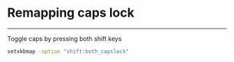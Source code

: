 # Remapping caps lock

---

Toggle caps by pressing both shift keys

```bash
setxkbmap -option "shift:both_capslock" 
```



